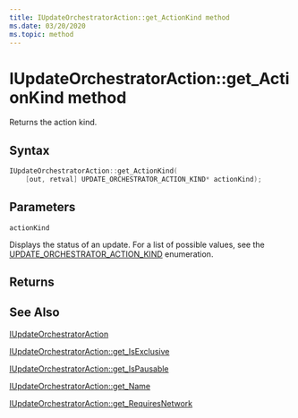 ```yaml
---
title: IUpdateOrchestratorAction::get_ActionKind method
ms.date: 03/20/2020
ms.topic: method
---
```


# IUpdateOrchestratorAction::get_ActionKind method
Returns the action kind.

## Syntax
```cpp
IUpdateOrchestratorAction::get_ActionKind(
    [out, retval] UPDATE_ORCHESTRATOR_ACTION_KIND* actionKind);
```

## Parameters

`actionKind`

Displays the status of an update. For a list of possible values, see the [UPDATE_ORCHESTRATOR_ACTION_KIND](updateorchestratoractionkind.md) enumeration.

## Returns

## See Also

[IUpdateOrchestratorAction](iupdateorchestratoraction.md)

[IUpdateOrchestratorAction::get_IsExclusive](iupdateorchestratoraction-get-isexclusive.md)

[IUpdateOrchestratorAction::get_IsPausable](iupdateorchestratoraction-get-ispausable.md)

[IUpdateOrchestratorAction::get_Name](iupdateorchestratoraction-get-name.md)

[IUpdateOrchestratorAction::get_RequiresNetwork](iupdateorchestratoraction-get-requiresnetwork.md)
